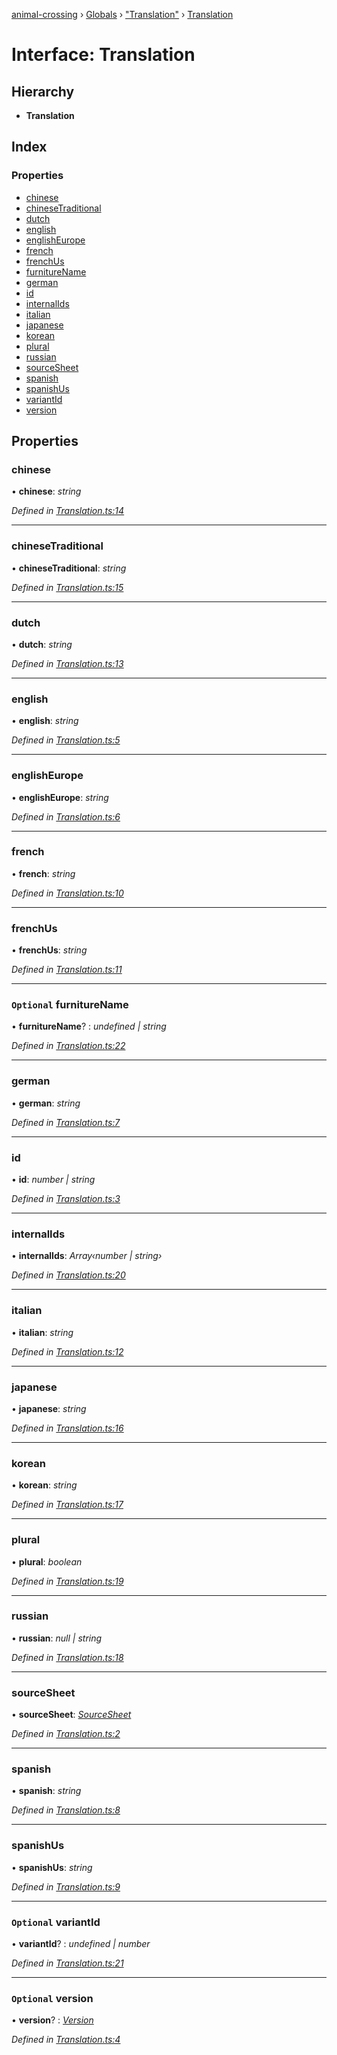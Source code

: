 [animal-crossing](../README.md) › [Globals](../globals.md) › ["Translation"](../modules/_translation_.md) › [Translation](_translation_.translation.md)

# Interface: Translation

## Hierarchy

* **Translation**

## Index

### Properties

* [chinese](_translation_.translation.md#chinese)
* [chineseTraditional](_translation_.translation.md#chinesetraditional)
* [dutch](_translation_.translation.md#dutch)
* [english](_translation_.translation.md#english)
* [englishEurope](_translation_.translation.md#englisheurope)
* [french](_translation_.translation.md#french)
* [frenchUs](_translation_.translation.md#frenchus)
* [furnitureName](_translation_.translation.md#optional-furniturename)
* [german](_translation_.translation.md#german)
* [id](_translation_.translation.md#id)
* [internalIds](_translation_.translation.md#internalids)
* [italian](_translation_.translation.md#italian)
* [japanese](_translation_.translation.md#japanese)
* [korean](_translation_.translation.md#korean)
* [plural](_translation_.translation.md#plural)
* [russian](_translation_.translation.md#russian)
* [sourceSheet](_translation_.translation.md#sourcesheet)
* [spanish](_translation_.translation.md#spanish)
* [spanishUs](_translation_.translation.md#spanishus)
* [variantId](_translation_.translation.md#optional-variantid)
* [version](_translation_.translation.md#optional-version)

## Properties

###  chinese

• **chinese**: *string*

*Defined in [Translation.ts:14](https://github.com/Norviah/animal-crossing/blob/b7769d3/module/types/Translation.ts#L14)*

___

###  chineseTraditional

• **chineseTraditional**: *string*

*Defined in [Translation.ts:15](https://github.com/Norviah/animal-crossing/blob/b7769d3/module/types/Translation.ts#L15)*

___

###  dutch

• **dutch**: *string*

*Defined in [Translation.ts:13](https://github.com/Norviah/animal-crossing/blob/b7769d3/module/types/Translation.ts#L13)*

___

###  english

• **english**: *string*

*Defined in [Translation.ts:5](https://github.com/Norviah/animal-crossing/blob/b7769d3/module/types/Translation.ts#L5)*

___

###  englishEurope

• **englishEurope**: *string*

*Defined in [Translation.ts:6](https://github.com/Norviah/animal-crossing/blob/b7769d3/module/types/Translation.ts#L6)*

___

###  french

• **french**: *string*

*Defined in [Translation.ts:10](https://github.com/Norviah/animal-crossing/blob/b7769d3/module/types/Translation.ts#L10)*

___

###  frenchUs

• **frenchUs**: *string*

*Defined in [Translation.ts:11](https://github.com/Norviah/animal-crossing/blob/b7769d3/module/types/Translation.ts#L11)*

___

### `Optional` furnitureName

• **furnitureName**? : *undefined | string*

*Defined in [Translation.ts:22](https://github.com/Norviah/animal-crossing/blob/b7769d3/module/types/Translation.ts#L22)*

___

###  german

• **german**: *string*

*Defined in [Translation.ts:7](https://github.com/Norviah/animal-crossing/blob/b7769d3/module/types/Translation.ts#L7)*

___

###  id

• **id**: *number | string*

*Defined in [Translation.ts:3](https://github.com/Norviah/animal-crossing/blob/b7769d3/module/types/Translation.ts#L3)*

___

###  internalIds

• **internalIds**: *Array‹number | string›*

*Defined in [Translation.ts:20](https://github.com/Norviah/animal-crossing/blob/b7769d3/module/types/Translation.ts#L20)*

___

###  italian

• **italian**: *string*

*Defined in [Translation.ts:12](https://github.com/Norviah/animal-crossing/blob/b7769d3/module/types/Translation.ts#L12)*

___

###  japanese

• **japanese**: *string*

*Defined in [Translation.ts:16](https://github.com/Norviah/animal-crossing/blob/b7769d3/module/types/Translation.ts#L16)*

___

###  korean

• **korean**: *string*

*Defined in [Translation.ts:17](https://github.com/Norviah/animal-crossing/blob/b7769d3/module/types/Translation.ts#L17)*

___

###  plural

• **plural**: *boolean*

*Defined in [Translation.ts:19](https://github.com/Norviah/animal-crossing/blob/b7769d3/module/types/Translation.ts#L19)*

___

###  russian

• **russian**: *null | string*

*Defined in [Translation.ts:18](https://github.com/Norviah/animal-crossing/blob/b7769d3/module/types/Translation.ts#L18)*

___

###  sourceSheet

• **sourceSheet**: *[SourceSheet](../enums/_translation_.sourcesheet.md)*

*Defined in [Translation.ts:2](https://github.com/Norviah/animal-crossing/blob/b7769d3/module/types/Translation.ts#L2)*

___

###  spanish

• **spanish**: *string*

*Defined in [Translation.ts:8](https://github.com/Norviah/animal-crossing/blob/b7769d3/module/types/Translation.ts#L8)*

___

###  spanishUs

• **spanishUs**: *string*

*Defined in [Translation.ts:9](https://github.com/Norviah/animal-crossing/blob/b7769d3/module/types/Translation.ts#L9)*

___

### `Optional` variantId

• **variantId**? : *undefined | number*

*Defined in [Translation.ts:21](https://github.com/Norviah/animal-crossing/blob/b7769d3/module/types/Translation.ts#L21)*

___

### `Optional` version

• **version**? : *[Version](../enums/_translation_.version.md)*

*Defined in [Translation.ts:4](https://github.com/Norviah/animal-crossing/blob/b7769d3/module/types/Translation.ts#L4)*
